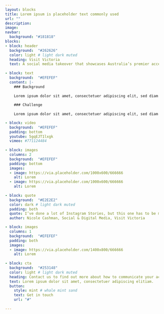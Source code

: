 ```yaml
---
layout: blocks
title: Lorem ipsum is placeholder text commonly used
url: ""
description: 
image: 
navbar:
  background: "#181818"
blocks:
- block: header
  background:  "#262626"
  color: light # light dark muted
  heading: Visit Victoria
  text: A social media takeover that showcases Australia’s premier accessible music festival.
  
- block: text
  background:  "#EFEFEF"
  content: |-
    ### Background
    
    Lorem ipsum dolor sit amet, consectetuer adipiscing elit, sed diam nonummy nibh euismod tincidunt ut laoreet dolore magna aliquam erat volutpat. Ut wisi enim ad minim veniam, quis nostrud exerci tation ullamcorper suscipit lobortis nisl ut aliquip ex ea commodo consequat. Duis autem vel eum iriure dolor in.
    
    ### Challenge
    
    Lorem ipsum dolor sit amet, consectetuer adipiscing elit, sed diam nonummy nibh euismod tincidunt ut laoreet dolore magna aliquam erat volutpat. Ut wisi enim ad minim veniam, quis nostrud exerci tation ullamcorper suscipit lobortis nisl ut aliquip ex ea commodo consequat. Duis autem vel eum iriure dolor in.

- block: video
  background:  "#EFEFEF"
  padding: bottom
  youtube: 5gqEJT1lxgk
  vimeo: #771124484
      
- block: images
  columns: 2
  background:  "#EFEFEF"
  padding: bottom
  images:
  - image: https://via.placeholder.com/1000x600/666666
    alt: Lorem
  - image: https://via.placeholder.com/1000x600/666666
    alt: Lorem
    
- block: quote
  background:  "#E2E2E2"
  color: dark # light dark muted
  padding: both
  quote: I’ve done a lot of Instagram Stories, but this one has to be my favourite ...and if you’re interested in accessible tourism content creation, Ryan Smith is your guy
  author: Nicole Cashman, Social & Digital Media, Visit Victoria

- block: images
  columns: 1
  background:  "#EFEFEF"
  padding: both
  images:
  - image: https://via.placeholder.com/1400x800/666666
    alt: Lorem
         
- block: cta
  background:  "#253148"
  color: light # light dark muted
  heading: Contact us to find out more about how to communicate your access
  text: Lorem ipsum dolor sit amet, consectetuer adipiscing elitiam.
  button:
    style: mint # whale mint sand
    text: Get in touch
    url: "#"
            
---
```


